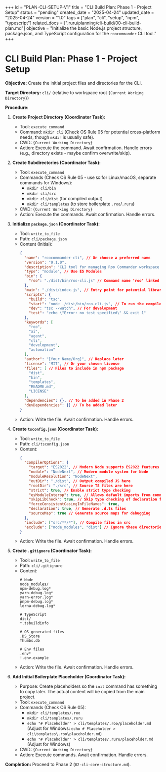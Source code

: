 +++
id = "PLAN-CLI-SETUP-V1"
title = "CLI Build Plan: Phase 1 - Project Setup"
status = "pending"
created_date = "2025-04-24"
updated_date = "2025-04-24"
version = "1.0"
tags = ["plan", "cli", "setup", "npm", "typescript"]
related_docs = [".ruru/planning/cli-build/00-cli-build-plan.md"]
objective = "Initialize the basic Node.js project structure, package.json, and TypeScript configuration for the `roocommander` CLI tool."
+++

# CLI Build Plan: Phase 1 - Project Setup

**Objective:** Create the initial project files and directories for the CLI.

**Target Directory:** `cli/` (relative to workspace root `{Current Working Directory}`)

**Procedure:**

1.  **Create Project Directory (Coordinator Task):**
    *   Tool: `execute_command`
    *   Command: `mkdir cli` (Check OS Rule 05 for potential cross-platform needs, though `mkdir` is usually safe).
    *   CWD: `{Current Working Directory}`
    *   Action: Execute the command. Await confirmation. Handle errors (e.g., directory exists - maybe confirm overwrite/skip).

2.  **Create Subdirectories (Coordinator Task):**
    *   Tool: `execute_command`
    *   Commands (Check OS Rule 05 - use `&&` for Linux/macOS, separate commands for Windows):
        *   `mkdir cli/bin`
        *   `mkdir cli/src`
        *   `mkdir cli/dist` (for compiled output)
        *   `mkdir cli/templates` (to store boilerplate `.roo`/`.ruru`)
    *   CWD: `{Current Working Directory}`
    *   Action: Execute the commands. Await confirmation. Handle errors.

3.  **Initialize `package.json` (Coordinator Task):**
    *   Tool: `write_to_file`
    *   Path: `cli/package.json`
    *   Content (Initial):
        ```json
        {
          "name": "roocommander-cli", // Or choose a preferred name
          "version": "0.1.0",
          "description": "CLI tool for managing Roo Commander workspace configurations and tasks.",
          "type": "module", // Use ES Modules
          "bin": {
            "roo": "./dist/bin/roo-cli.js" // Command name 'roo' linked to compiled JS
          },
          "main": "./dist/index.js", // Entry point for potential library use
          "scripts": {
            "build": "tsc",
            "start": "node ./dist/bin/roo-cli.js", // To run the compiled CLI
            "dev": "tsc --watch", // For development
            "test": "echo \"Error: no test specified\" && exit 1"
          },
          "keywords": [
            "roo",
            "ai",
            "agent",
            "cli",
            "development",
            "automation"
          ],
          "author": "[Your Name/Org]", // Replace later
          "license": "MIT", // Or your chosen license
          "files": [ // Files to include in npm package
            "dist",
            "bin",
            "templates",
            "README.md",
            "LICENSE"
          ],
          "dependencies": {}, // To be added in Phase 2
          "devDependencies": {} // To be added later
        }
        ```
    *   Action: Write the file. Await confirmation. Handle errors.

4.  **Create `tsconfig.json` (Coordinator Task):**
    *   Tool: `write_to_file`
    *   Path: `cli/tsconfig.json`
    *   Content:
        ```json
        {
          "compilerOptions": {
            "target": "ES2022", // Modern Node supports ES2022 features
            "module": "NodeNext", // Modern module system for Node
            "moduleResolution": "NodeNext",
            "outDir": "./dist", // Output compiled JS here
            "rootDir": "./src", // Source TS files are here
            "strict": true, // Enable strict type checking
            "esModuleInterop": true, // Allows default imports from commonjs modules
            "skipLibCheck": true, // Skip type checking of declaration files
            "forceConsistentCasingInFileNames": true,
            "declaration": true, // Generate .d.ts files
            "sourceMap": true // Generate source maps for debugging
          },
          "include": ["src/**/*"], // Compile files in src
          "exclude": ["node_modules", "dist"] // Ignore these directories
        }
        ```
    *   Action: Write the file. Await confirmation. Handle errors.

5.  **Create `.gitignore` (Coordinator Task):**
    *   Tool: `write_to_file`
    *   Path: `cli/.gitignore`
    *   Content:
        ```gitignore
        # Node
        node_modules/
        npm-debug.log*
        yarn-debug.log*
        yarn-error.log*
        pnpm-debug.log*
        lerna-debug.log*

        # TypeScript
        dist/
        *.tsbuildinfo

        # OS generated files
        .DS_Store
        Thumbs.db

        # Env files
        .env*
        !.env.example
        ```
    *   Action: Write the file. Await confirmation. Handle errors.

6.  **Add Initial Boilerplate Placeholder (Coordinator Task):**
    *   Purpose: Create placeholders so the `init` command has something to copy later. The actual content will be copied from the main project.
    *   Tool: `execute_command`
    *   Commands (Check OS Rule 05):
        *   `mkdir cli/templates/.roo`
        *   `mkdir cli/templates/.ruru`
        *   `echo "# Placeholder" > cli/templates/.roo/placeholder.md` (Adjust for Windows: `echo # Placeholder > cli\templates\.roo\placeholder.md`)
        *   `echo "# Placeholder" > cli/templates/.ruru/placeholder.md` (Adjust for Windows)
    *   CWD: `{Current Working Directory}`
    *   Action: Execute commands. Await confirmation. Handle errors.

**Completion:** Proceed to Phase 2 (`02-cli-core-structure.md`).
